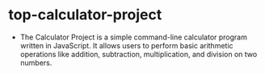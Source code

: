 # top-calculator-project
- The Calculator Project is a simple command-line calculator program written in JavaScript. It allows users to perform basic arithmetic operations like addition, subtraction, multiplication, and division on two numbers.
